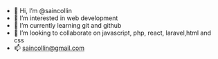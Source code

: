 - 👋 Hi, I’m @saincollin
- 👀 I’m interested in  web development
- 🌱 I’m currently learning git and github
- 💞️ I’m looking to collaborate on javascript, php, react, laravel,html and css
- 📫 saincollin@gmail.com

<!---
saincollin/saincollin is a ✨ special ✨ repository because its `README.md` (this file) appears on your GitHub profile.
You can click the Preview link to take a look at your changes.
--->
